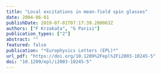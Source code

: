 ```yaml
---
title: "Local excitations in mean-field spin glasses"
date: 2004-06-01
publishDate: 2019-07-01T07:17:39.280063Z
authors: ["F Krzakała", "G Parisi"]
publication_types: ["2"]
abstract: ""
featured: false
publication: "*Europhysics Letters (EPL)*"
url_pdf: "https://doi.org/10.1209%2Fepl%2Fi2003-10245-5"
doi: "10.1209/epl/i2003-10245-5"
---
```


